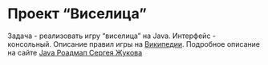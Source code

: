 Проект “Виселица”
==
Задача - реализовать игру “виселица” на Java. Интерфейс - консольный. Описание правил игры на [Википедии](https://ru.wikipedia.org/wiki/%D0%92%D0%B8%D1%81%D0%B5%D0%BB%D0%B8%D1%86%D0%B0_%28%D0%B8%D0%B3%D1%80%D0%B0%29).
Подробное описание на сайте [Java Роадмап Сергея Жукова](https://zhukovsd.github.io/java-backend-learning-course/projects/hangman/)